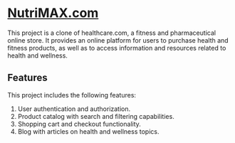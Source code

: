 # [NutriMAX.com](https://hilarious-gelato-cae921.netlify.app/)
This project is a clone of healthcare.com, a fitness and pharmaceutical online store. It provides an online platform for users to purchase health and fitness products, as well as to access information and resources related to health and wellness.
## Features
This project includes the following features:
1. User authentication and authorization.
2. Product catalog with search and filtering capabilities.
3. Shopping cart and checkout functionality.
4. Blog with articles on health and wellness topics.
